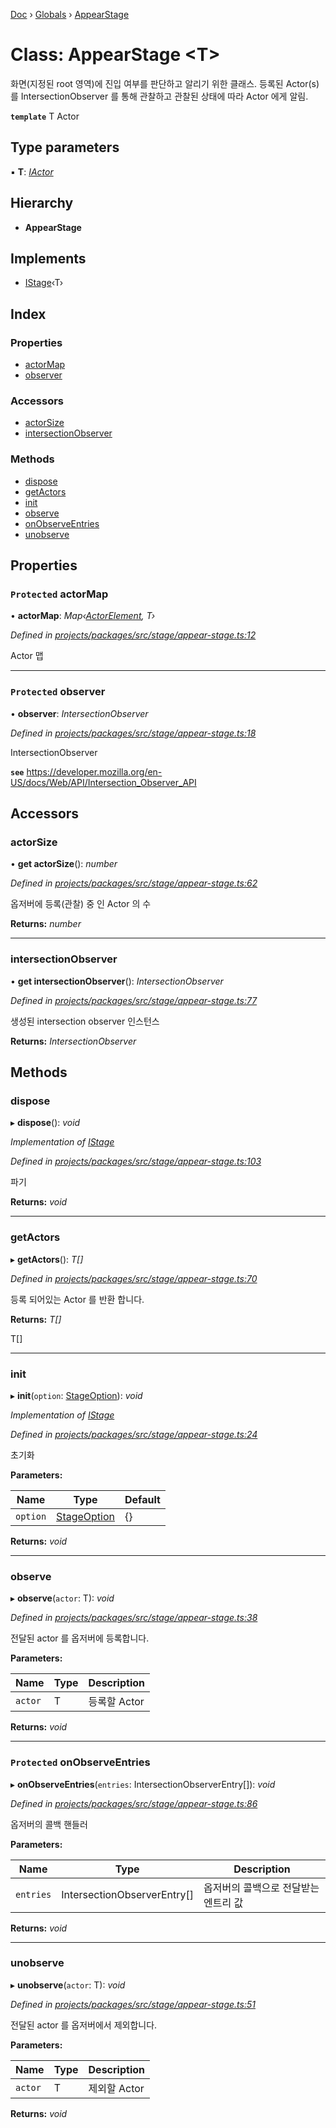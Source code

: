 [Doc](../README.md) › [Globals](../globals.md) › [AppearStage](appearstage.md)

# Class: AppearStage <**T**>

화면(지정된 root 영역)에 진입 여부를 판단하고 알리기 위한 클래스.
등록된 Actor(s)를 IntersectionObserver 를 통해 관찰하고 관찰된 상태에 따라 Actor 에게 알림.

**`template`** T Actor

## Type parameters

▪ **T**: *[IActor](../interfaces/iactor.md)*

## Hierarchy

* **AppearStage**

## Implements

* [IStage](../interfaces/istage.md)‹T›

## Index

### Properties

* [actorMap](appearstage.md#protected-actormap)
* [observer](appearstage.md#protected-observer)

### Accessors

* [actorSize](appearstage.md#actorsize)
* [intersectionObserver](appearstage.md#intersectionobserver)

### Methods

* [dispose](appearstage.md#dispose)
* [getActors](appearstage.md#getactors)
* [init](appearstage.md#init)
* [observe](appearstage.md#observe)
* [onObserveEntries](appearstage.md#protected-onobserveentries)
* [unobserve](appearstage.md#unobserve)

## Properties

### `Protected` actorMap

• **actorMap**: *Map‹[ActorElement](../globals.md#actorelement), T›*

*Defined in [projects/packages/src/stage/appear-stage.ts:12](https://github.com/molgga/jood-appearer/blob/fe8cce9/projects/packages/src/stage/appear-stage.ts#L12)*

Actor 맵

___

### `Protected` observer

• **observer**: *IntersectionObserver*

*Defined in [projects/packages/src/stage/appear-stage.ts:18](https://github.com/molgga/jood-appearer/blob/fe8cce9/projects/packages/src/stage/appear-stage.ts#L18)*

IntersectionObserver

**`see`** https://developer.mozilla.org/en-US/docs/Web/API/Intersection_Observer_API

## Accessors

###  actorSize

• **get actorSize**(): *number*

*Defined in [projects/packages/src/stage/appear-stage.ts:62](https://github.com/molgga/jood-appearer/blob/fe8cce9/projects/packages/src/stage/appear-stage.ts#L62)*

옵저버에 등록(관찰) 중 인 Actor 의 수

**Returns:** *number*

___

###  intersectionObserver

• **get intersectionObserver**(): *IntersectionObserver*

*Defined in [projects/packages/src/stage/appear-stage.ts:77](https://github.com/molgga/jood-appearer/blob/fe8cce9/projects/packages/src/stage/appear-stage.ts#L77)*

생성된 intersection observer 인스턴스

**Returns:** *IntersectionObserver*

## Methods

###  dispose

▸ **dispose**(): *void*

*Implementation of [IStage](../interfaces/istage.md)*

*Defined in [projects/packages/src/stage/appear-stage.ts:103](https://github.com/molgga/jood-appearer/blob/fe8cce9/projects/packages/src/stage/appear-stage.ts#L103)*

파기

**Returns:** *void*

___

###  getActors

▸ **getActors**(): *T[]*

*Defined in [projects/packages/src/stage/appear-stage.ts:70](https://github.com/molgga/jood-appearer/blob/fe8cce9/projects/packages/src/stage/appear-stage.ts#L70)*

등록 되어있는 Actor 를 반환 합니다.

**Returns:** *T[]*

T[]

___

###  init

▸ **init**(`option`: [StageOption](../interfaces/stageoption.md)): *void*

*Implementation of [IStage](../interfaces/istage.md)*

*Defined in [projects/packages/src/stage/appear-stage.ts:24](https://github.com/molgga/jood-appearer/blob/fe8cce9/projects/packages/src/stage/appear-stage.ts#L24)*

초기화

**Parameters:**

Name | Type | Default |
------ | ------ | ------ |
`option` | [StageOption](../interfaces/stageoption.md) | {} |

**Returns:** *void*

___

###  observe

▸ **observe**(`actor`: T): *void*

*Defined in [projects/packages/src/stage/appear-stage.ts:38](https://github.com/molgga/jood-appearer/blob/fe8cce9/projects/packages/src/stage/appear-stage.ts#L38)*

전달된 actor 를 옵저버에 등록합니다.

**Parameters:**

Name | Type | Description |
------ | ------ | ------ |
`actor` | T | 등록할 Actor  |

**Returns:** *void*

___

### `Protected` onObserveEntries

▸ **onObserveEntries**(`entries`: IntersectionObserverEntry[]): *void*

*Defined in [projects/packages/src/stage/appear-stage.ts:86](https://github.com/molgga/jood-appearer/blob/fe8cce9/projects/packages/src/stage/appear-stage.ts#L86)*

옵저버의 콜백 핸들러

**Parameters:**

Name | Type | Description |
------ | ------ | ------ |
`entries` | IntersectionObserverEntry[] | 옵저버의 콜백으로 전달받는 엔트리 값  |

**Returns:** *void*

___

###  unobserve

▸ **unobserve**(`actor`: T): *void*

*Defined in [projects/packages/src/stage/appear-stage.ts:51](https://github.com/molgga/jood-appearer/blob/fe8cce9/projects/packages/src/stage/appear-stage.ts#L51)*

전달된 actor 를 옵저버에서 제외합니다.

**Parameters:**

Name | Type | Description |
------ | ------ | ------ |
`actor` | T | 제외할 Actor  |

**Returns:** *void*
